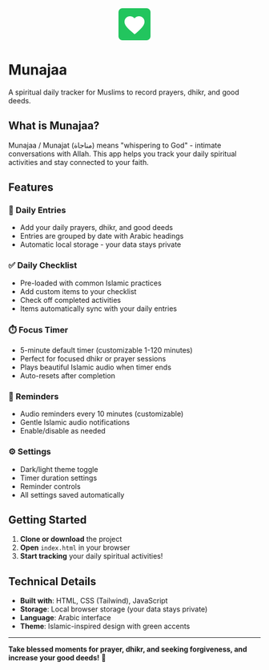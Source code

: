 <div align="center">
  <img src="src/assets/heart-logo.svg" alt="Munajat" width="64" height="64">
</div>

# Munajaa

A spiritual daily tracker for Muslims to record prayers, dhikr, and good deeds.

## What is Munajaa?

Munajaa / Munajat (مناجاة) means "whispering to God" - intimate conversations with Allah. This app helps you track your daily spiritual activities and stay connected to your faith.

## Features

### 📝 Daily Entries
- Add your daily prayers, dhikr, and good deeds
- Entries are grouped by date with Arabic headings
- Automatic local storage - your data stays private

### ✅ Daily Checklist
- Pre-loaded with common Islamic practices
- Add custom items to your checklist
- Check off completed activities
- Items automatically sync with your daily entries

### ⏱️ Focus Timer
- 5-minute default timer (customizable 1-120 minutes)
- Perfect for focused dhikr or prayer sessions
- Plays beautiful Islamic audio when timer ends
- Auto-resets after completion

### 🔔 Reminders
- Audio reminders every 10 minutes (customizable)
- Gentle Islamic audio notifications
- Enable/disable as needed

### ⚙️ Settings
- Dark/light theme toggle
- Timer duration settings
- Reminder controls
- All settings saved automatically

## Getting Started

1. **Clone or download** the project
2. **Open** `index.html` in your browser
3. **Start tracking** your daily spiritual activities!

## Technical Details

- **Built with**: HTML, CSS (Tailwind), JavaScript
- **Storage**: Local browser storage (your data stays private)
- **Language**: Arabic interface
- **Theme**: Islamic-inspired design with green accents

---

**Take blessed moments for prayer, dhikr, and seeking forgiveness, and increase your good deeds!** 🌿
